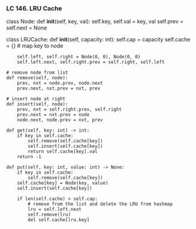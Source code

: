 ### LC 146. LRU Cache
class Node:
    def __init__(self, key, val):
        self.key, self.val = key, val
        self.prev = self.next = None


class LRUCache:
    def __init__(self, capacity: int):
        self.cap = capacity
        self.cache = {}  # map key to node

        self.left, self.right = Node(0, 0), Node(0, 0)
        self.left.next, self.right.prev = self.right, self.left

    # remove node from list
    def remove(self, node):
        prev, nxt = node.prev, node.next
        prev.next, nxt.prev = nxt, prev

    # insert node at right
    def insert(self, node):
        prev, nxt = self.right.prev, self.right
        prev.next = nxt.prev = node
        node.next, node.prev = nxt, prev

    def get(self, key: int) -> int:
        if key in self.cache:
            self.remove(self.cache[key])
            self.insert(self.cache[key])
            return self.cache[key].val
        return -1

    def put(self, key: int, value: int) -> None:
        if key in self.cache:
            self.remove(self.cache[key])
        self.cache[key] = Node(key, value)
        self.insert(self.cache[key])

        if len(self.cache) > self.cap:
            # remove from the list and delete the LRU from hashmap
            lru = self.left.next
            self.remove(lru)
            del self.cache[lru.key]